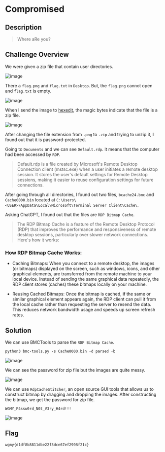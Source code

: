 # Compromised
## Description
> Where aRe you?

## Challenge Overview

We were given a zip file that contain user directories. 

![image](https://github.com/user-attachments/assets/96a1e5d3-0c14-4e8b-8fbc-7cb2bb180512)

There a `flag.png` and `flag.txt` in `Desktop`. But, the `flag.png` cannot open and `flag.txt` is empty.

![image](https://github.com/user-attachments/assets/39dd69a6-7133-4523-8327-54b174695084)

When I send the image to <a href="https://hexed.it/">hexedit</a>, the magic bytes indicate that the file is a zip file. 

![image](https://github.com/user-attachments/assets/ae7471d1-9511-45a5-b4c9-9d94daea2037)

After changing the file extension from `.png` to `.zip` and trying to unzip it, I found out that it is password-protected.  

Going to `Documents` and we can see `Default.rdp`. It means that the computer had been accessed by `RDP`. 

> Default.rdp is a file created by Microsoft's Remote Desktop Connection client (mstsc.exe) when a user initiates a remote desktop session. It stores the user's default settings for Remote Desktop sessions, making it easier to reuse configuration settings for future connections.

After going through all directories, I found out two files, `bcache24.bmc` and `Cache0000.bin` located at `C:\Users\<USER>\AppData\Local\Microsoft\Terminal Server Client\Cache\`. 

Asking ChatGPT, I found out that the files are `RDP Bitmap Cache`.

> The RDP Bitmap Cache is a feature of the Remote Desktop Protocol (RDP) that improves the performance and responsiveness of remote desktop sessions, particularly over slower network connections. Here's how it works:

### How RDP Bitmap Cache Works:
- Caching Bitmaps: When you connect to a remote desktop, the images (or bitmaps) displayed on the screen, such as windows, icons, and other graphical elements, are transferred from the remote machine to your local device. Instead of sending the same graphical data repeatedly, the RDP client stores (caches) these bitmaps locally on your machine.
  
- Reusing Cached Bitmaps: Once the bitmap is cached, if the same or similar graphical element appears again, the RDP client can pull it from the local cache rather than requesting the server to resend the data. This reduces network bandwidth usage and speeds up screen refresh rates.

## Solution
We can use BMCTools to parse the `RDP Bitmap Cache`. 

```
python3 bmc-tools.py -s Cache0000.bin -d parsed -b
```

![image](https://github.com/user-attachments/assets/b48ed10e-0c5a-4c76-a76d-125c3e296604)

We can see the password for zip file but the images are quite messy. 

![image](https://github.com/user-attachments/assets/02a3fb7e-f328-4046-9639-b0a6c9f79ef7)

We can use `RdpCacheStitcher`, an open source GUI tools that allows us to construct bitmap by dragging and dropping the images. After constructing the bitmap, we get the password for zip file.

```
WGMY_P4ssw0rd_N0t_V3ry_H4rd!!!
```
![image](https://github.com/user-attachments/assets/25b0c74e-a123-44fa-ae63-b0210a854486)

## Flag
```
wgmy{d1df8b8811dbe22f3dce67ef2998f21c}
```
